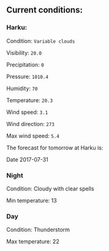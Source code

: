 ## Current conditions: 

### Harku: 

Condition: ``` Variable clouds ``` 

Visibility: ``` 20.0 ``` 

Precipitation: ``` 0 ``` 

Pressure: ``` 1010.4 ``` 

Humidity: ``` 70 ``` 

Temperature: ``` 20.3 ``` 

Wind speed: ``` 3.1 ``` 

Wind direction: ``` 273 ``` 

Max wind speed: ``` 5.4 ``` 


 The forecast for tomorrow at Harku is: 

Date 2017-07-31 

### Night 

Condition: Cloudy with clear spells 

Min temperature: 13 

### Day 

Condition: Thunderstorm 

Max temperature: 22 

